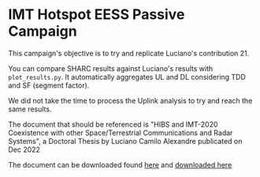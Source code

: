 # IMT Hotspot EESS Passive Campaign

This campaign's objective is to try and replicate Luciano's contribution 21.

You can compare SHARC results against Luciano's results with `plot_results.py`.
It automatically aggregates UL and DL considering TDD and SF (segment factor).

We did not take the time to process the Uplink analysis to try and reach the same results.

The document that should be referenced is
"HIBS and IMT-2020 Coexistence with other Space/Terrestrial
Communications and Radar Systems", a Doctoral Thesis by Luciano Camilo Alexandre publicated on Dec 2022

The document can be downloaded found [here](https://www2.inatel.br/biblioteca/teses-de-doutorado)
and
[downloaded here](https://biblioteca.inatel.br/cict/acervo%20publico/sumarios/Teses%20de%20Doutorado%20do%20Inatel/Luciano%20Camilo%20Alexandre.pdf)
